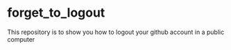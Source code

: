 # forget_to_logout
This repository is to show you how to logout your github account in a public computer
